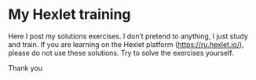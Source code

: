 # My Hexlet training
Here I post my solutions exercises.
I don’t pretend to anything, I just study and train.
If you are learning on the Hexlet platform (https://ru.hexlet.io/), please do not use these solutions. 
Try to solve the exercises yourself.

Thank you 
